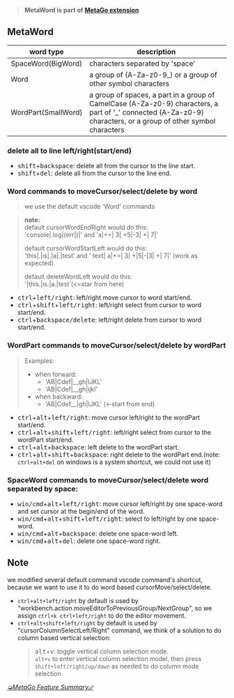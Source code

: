 > **MetaWord is part of [MetaGo extension](https://marketplace.visualstudio.com/items?itemName=metaseed.metago)**

## MetaWord
|word type|description|
|---|---|
|SpaceWord(BigWord)| characters separated by 'space'|
|Word|a group of (A-Za-z0-9_) or a group of other symbol characters|
|WordPart(SmallWord)| a group of spaces, a part in a group of CamelCase (A-Za-z0-9) characters, a part of '_' connected (A-Za-z0-9) characters, or a group of other symbol characters|

### delete all to line left/right(start/end)
* <kbd>shift</kbd>+<kbd>backspace</kbd>: delete all from the cursor to the line start.
* <kbd>shift</kbd>+<kbd>del</kbd>: delete all from the cursor to the line end.

### Word commands to moveCursor/select/delete by word

> we use the default vscode 'Word' commands

> **note:**  
> default cursorWordEndRight would do this:   
> 'console|.log|(err|)|' and 'a|+=| 3| +5|-3| +| 7|'  
>
> default cursorWordStartLeft would do this:  
> 'this|.|is|.|a|.|test' and ' text| a|+=| 3| +|5|-|3| +| 7|' (work as expected)  
>
> default deleteWordLeft would do this:  
> '|this.|is.|a.|test'(<=star from here)

* <kbd>ctrl</kbd>+<kbd>left/right</kbd>: left/right move cursor to word start/end.
* <kbd>ctrl</kbd>+<kbd>shift</kbd>+<kbd>left/right</kbd>: left/right select from cursor to word start/end.
* <kbd>ctrl</kbd>+<kbd>backspace/delete</kbd>: left/right delete from cursor to word start/end.

### WordPart commands to moveCursor/select/delete by wordPart
> Examples:  
> * when forward:  
>   * 'AB|Cdef|\_\_gh|IJKL'  
>   * 'AB|Cdef|\_\_gh|ijkl'  
> * when backward:  
>   * 'AB|Cdef\_\_|gh|IJKL' (<-start from end)  

* <kbd>ctrl</kbd>+<kbd>alt</kbd>+<kbd>left/right</kbd>: move cursor left/right to the wordPart start/end.
* <kbd>ctrl</kbd>+<kbd>alt</kbd>+<kbd>shift</kbd>+<kbd>left/right</kbd>: left/right select from cursor to the wordPart start/end.
* <kbd>ctrl</kbd>+<kbd>alt</kbd>+<kbd>backspace</kbd>: left delete to the wordPart start.
* <kbd>ctrl</kbd>+<kbd>alt</kbd>+<kbd>shift</kbd>+<kbd>backspace</kbd>: right delete to the wordPart end.(note: `ctrl+alt+del` on windows is a system shortcut, we could not use it)

### SpaceWord commands to moveCursor/select/delete word separated by space:
* <kbd>win/cmd</kbd>+<kbd>alt</kbd>+<kbd>left/right</kbd>: move cursor left/right by one space-word and set cursor at the begin/end of the word.
* <kbd>win/cmd</kbd>+<kbd>alt</kbd>+<kbd>shift</kbd>+<kbd>left/right</kbd>: select to left/right by one space-word.
* <kbd>win/cmd</kbd>+<kbd>alt</kbd>+<kbd>backspace</kbd>: delete one space-word left.
* <kbd>win/cmd</kbd>+<kbd>alt</kbd>+<kbd>del</kbd>: delete one space-word right.

## Note
we modified several default command vscode command's shortcut, because we want to use it to do word based cursorMove/select/delete.
* `ctrl+alt+left/right` by default is used by "workbench.action.moveEditorToPreviousGroup/NextGroup", so we assign `ctrl+k ctrl+left/right` to do the editor movement.
* `ctrl+alt+shift+left/right` by default is used by "cursorColumnSelectLeft/Right" command, we think of a solution to do column based vertical selection:
    > <kbd>alt</kbd>+<kbd>v</kbd>: toggle vertical column selection mode.  
    > `alt+v` to enter vertical column selection model, then press `shift+left/right/up/down` as needed to do column mode selection.

[*➭MetaGo Feature Summary⮵*](https://github.com/metaseed/metaGo/blob/master/README.md#features-summary)
